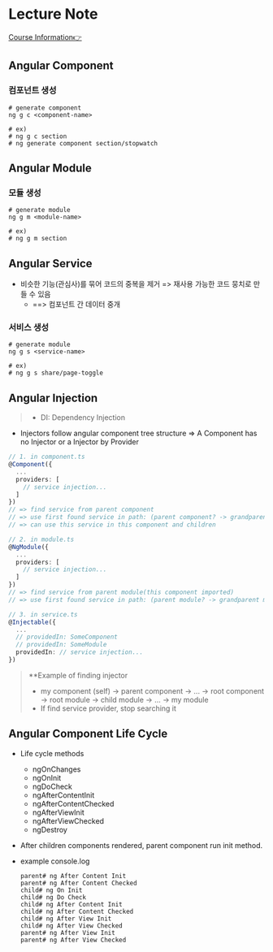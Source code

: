 # Lecture Note

[Course Information👉](https://www.inflearn.com/course/Angular)

## Angular Component
### 컴포넌트 생성

```shell
# generate component
ng g c <component-name>

# ex)
# ng g c section
# ng generate component section/stopwatch
```


## Angular Module
### 모듈 생성

```shell
# generate module
ng g m <module-name>

# ex)
# ng g m section
```

## Angular Service

- 비슷한 기능(관심사)를 묶어 코드의 중복을 제거 => 재사용 가능한 코드 뭉치로 만들 수 있음
  - ==> 컴포넌트 간 데이터 중개
### 서비스 생성

```shell
# generate module
ng g s <service-name>

# ex)
# ng g s share/page-toggle
```

## Angular Injection

> * DI: Dependency Injection

- Injectors follow angular component tree structure => A Component has no Injector or a Injector by Provider
```ts
// 1. in component.ts
@Component({
  ...
  providers: [
    // service injection...
  ]
})
// => find service from parent component
// => use first found service in path: (parent component? -> grandparent component? -> ... -> root component)
// => can use this service in this component and children
```
```ts
// 2. in module.ts
@NgModule({
  ...
  providers: [
    // service injection...
  ]
})
// => find service from parent module(this component imported)
// => use first found service in path: (parent module? -> grandparent module? -> ... -> root module)
```
```ts
// 3. in service.ts
@Injectable({
  ...
  // providedIn: SomeComponent
  // providedIn: SomeModule
  providedIn: // service injection...
})
```

> **Example of finding injector   
>   - my component (self) -> parent component -> ... -> root component -> root module -> child module -> ... -> my module   
>   - If find service provider, stop searching it



## Angular Component Life Cycle

- Life cycle methods
  - ngOnChanges
  - ngOnInit
  - ngDoCheck
  - ngAfterContentInit
  - ngAfterContentChecked
  - ngAfterViewInit
  - ngAfterViewChecked
  - ngDestroy


- After children components rendered, parent component run init method.
- example console.log
  ```
  parent# ng After Content Init
  parent# ng After Content Checked
  child# ng On Init
  child# ng Do Check
  child# ng After Content Init
  child# ng After Content Checked
  child# ng After View Init
  child# ng After View Checked
  parent# ng After View Init
  parent# ng After View Checked
  ```
